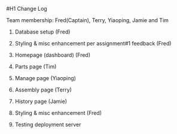 #H1 Change Log

Team membership: Fred(Captain), Terry, Yiaoping, Jamie and Tim

1. Database setup (Fred)

2. Styling & misc enhancement per assignment#1 feedback (Fred)

3. Homepage (dashboard) (Fred)

4. Parts page (Tim)

5. Manage page (Yiaoping)

6. Assembly page (Terry)

7. History page (Jamie)

8. Styling & misc enhancement (Fred)

9. Testing deployment server



